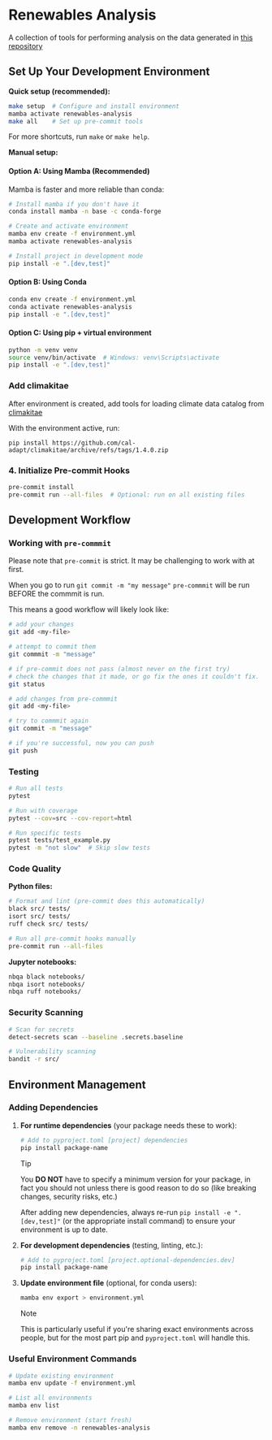 # Renewables Analysis

A collection of tools for performing analysis on the data generated in [this repository](https://github.com/Eagle-Rock-Analytics/renewable-profiles)



## Set Up Your Development Environment

**Quick setup (recommended):**
```bash
make setup  # Configure and install environment
mamba activate renewables-analysis
make all    # Set up pre-commit tools
```

For more shortcuts, run `make` or `make help`.

**Manual setup:**

#### Option A: Using Mamba (Recommended)

Mamba is faster and more reliable than conda:

```bash
# Install mamba if you don't have it
conda install mamba -n base -c conda-forge

# Create and activate environment
mamba env create -f environment.yml
mamba activate renewables-analysis

# Install project in development mode
pip install -e ".[dev,test]"
```

#### Option B: Using Conda

```bash
conda env create -f environment.yml
conda activate renewables-analysis
pip install -e ".[dev,test]"
```

#### Option C: Using pip + virtual environment

```bash
python -m venv venv
source venv/bin/activate  # Windows: venv\Scripts\activate
pip install -e ".[dev,test]"
```

### Add climakitae

After environment is created, add tools for loading climate data catalog from [climakitae](https://github.com/cal-adapt/climakitae/tree/main)

With the environment active, run:
```
pip install https://github.com/cal-adapt/climakitae/archive/refs/tags/1.4.0.zip
```

### 4. Initialize Pre-commit Hooks

```bash
pre-commit install
pre-commit run --all-files  # Optional: run on all existing files
```



## Development Workflow

### Working with `pre-commmit`

Please note that `pre-commit` is strict. It may be challenging to work with at first.

When you go to run `git commit -m "my message"` `pre-commmit` will be run BEFORE the commmit is run.

This means a good workflow will likely look like:

```bash
# add your changes
git add <my-file>

# attempt to commit them
git commmit -m "message"

# if pre-commit does not pass (almost never on the first try)
# check the changes that it made, or go fix the ones it couldn't fix.
git status

# add changes from pre-commmit
git add <my-file>

# try to commmit again
git commit -m "message"

# if you're successful, now you can push
git push
```

### Testing

```bash
# Run all tests
pytest

# Run with coverage
pytest --cov=src --cov-report=html

# Run specific tests
pytest tests/test_example.py
pytest -m "not slow"  # Skip slow tests
```

### Code Quality

**Python files:**
```bash
# Format and lint (pre-commit does this automatically)
black src/ tests/
isort src/ tests/
ruff check src/ tests/

# Run all pre-commit hooks manually
pre-commit run --all-files
```

**Jupyter notebooks:**
```bash
nbqa black notebooks/
nbqa isort notebooks/
nbqa ruff notebooks/
```

### Security Scanning

```bash
# Scan for secrets
detect-secrets scan --baseline .secrets.baseline

# Vulnerability scanning
bandit -r src/
```

## Environment Management

### Adding Dependencies

1. **For runtime dependencies** (your package needs these to work):
   ```bash
   # Add to pyproject.toml [project] dependencies
   pip install package-name
   ```

   > [!TIP]
   > You **DO NOT** have to specify a minimum version for your package, in fact you should not unless there is good reason to do so (like breaking changes, security risks, etc.)
   >
   > After adding new dependencies, always re-run `pip install -e ".[dev,test]"` (or the appropriate install command) to ensure your environment is up to date.

2. **For development dependencies** (testing, linting, etc.):
   ```bash
   # Add to pyproject.toml [project.optional-dependencies.dev]
   pip install package-name
   ```

3. **Update environment file** (optional, for conda users):
   ```bash
   mamba env export > environment.yml
   ```

   > [!NOTE]
   > This is particularly useful if you're sharing exact environments across people, but for the most part pip and `pyproject.toml` will handle this.

### Useful Environment Commands

```bash
# Update existing environment
mamba env update -f environment.yml

# List all environments
mamba env list

# Remove environment (start fresh)
mamba env remove -n renewables-analysis
```
